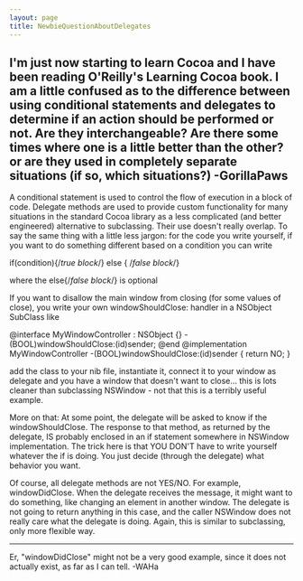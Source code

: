 ```yaml
---
layout: page
title: NewbieQuestionAboutDelegates
---
```


I'm just now starting to learn Cocoa and I have been reading O'Reilly's Learning Cocoa book.  I am a little confused as to the difference between using conditional statements and delegates to determine if an action should be performed or not.  Are they interchangeable? Are there some times where one is a little better than the other? or are they used in completely separate situations (if so, which situations?)
-GorillaPaws
----

A conditional statement is used to control the flow of execution in a block of code.  Delegate methods are used to provide custom functionality for many situations in the standard Cocoa library as a less complicated (and better engineered) alternative to subclassing.  Their use doesn't really overlap.  To say the same thing with a little less jargon: for the code you write yourself, if you want to do something different based on a condition you can write

if(condition){/*true block*/} else { /*false block*/}

where the else{/*false block*/} is optional

If you want to disallow the main window from closing (for some values of close), you write your own windowShouldClose: handler in a NSObject SubClass like
    
@interface MyWindowController : NSObject
{}
-(BOOL)windowShouldClose:(id)sender;
@end
@implementation MyWindowController
-(BOOL)windowShouldClose:(id)sender
{
    return NO;
}

add the class to your nib file, instantiate it, connect it to your window as delegate and you have a window that doesn't want to close... this is lots cleaner than subclassing NSWindow - not that this is a terribly useful example.


More on that:
At some point, the delegate will be asked to know if the windowShouldClose. The response to that method, as returned by the delegate, IS probably enclosed in an if statement somewhere in NSWindow implementation. The trick here is that YOU DON'T have to write yourself whatever the if is doing. You just decide (through the delegate) what behavior you want.

Of course, all delegate methods are not YES/NO. For example, windowDidClose. When the delegate receives the message, it might want to do something, like changing an element in another window. The delegate is not going to return anything in this case, and the caller NSWindow does not really care what the delegate is doing. Again, this is similar to subclassing, only more flexible way.

----

Er, "windowDidClose" might not be a very good example, since it does not actually exist, as far as I can tell. -WAHa

